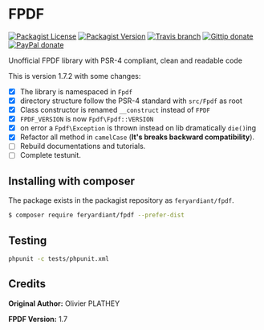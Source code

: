 # FPDF

[![Packagist License](https://img.shields.io/packagist/l/feryardiant/fpdf.svg?style=flat-square)](https://packagist.org/packages/feryardiant/fpdf)
[![Packagist Version](https://img.shields.io/packagist/v/feryardiant/fpdf.svg?style=flat-square)](https://packagist.org/packages/feryardiant/fpdf)
[![Travis branch](https://img.shields.io/travis/feryardiant/fpdf/master.svg?style=flat-square)](https://travis-ci.org/feryardiant/fpdf)
[![Gittip donate](http://img.shields.io/gratipay/feryardiant.svg?style=flat-square)](https://www.gratipay.com/feryardiant/ "Buy me coffee via Gittip")
[![PayPal donate](https://img.shields.io/badge/paypal-donate-orange.svg?style=flat-square)](http://j.mp/1Qp9MUT "Buy me coffee via PayPal")

Unofficial FPDF library with PSR-4 compliant, clean and readable code

This is version 1.7.2 with some changes:

* [x] The library is namespaced in `Fpdf`
* [x] directory structure follow the PSR-4 standard with `src/Fpdf` as root
* [x] Class constructor is renamed `__construct` instead of `FPDF`
* [x] `FPDF_VERSION` is now `Fpdf\Fpdf::VERSION`
* [x] on error a `Fpdf\Exception` is thrown instead on lib dramatically `die()`ing
* [x] Refactor all method in `camelCase` (**It's breaks backward compatibility**).
* [ ] Rebuild documentations and tutorials.
* [ ] Complete testunit.

## Installing with composer

The package exists in the packagist repository as `feryardiant/fpdf`.

```bash
$ composer require feryardiant/fpdf --prefer-dist
```

## Testing

```bash
phpunit -c tests/phpunit.xml
```

## Credits

**Original Author:** Olivier PLATHEY

**FPDF Version:** 1.7


